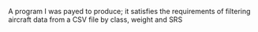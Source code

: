 A program I was payed to produce; it satisfies the requirements of filtering aircraft data from a CSV file by class, weight and SRS
